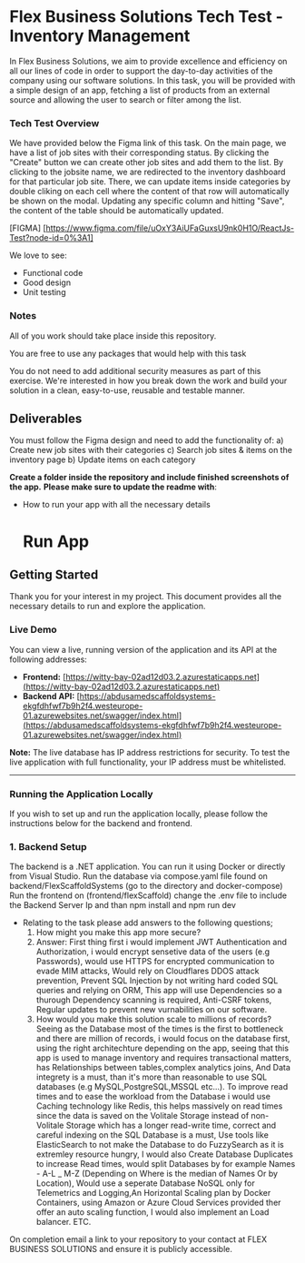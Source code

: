 # Flex Business Solutions Tech Test - Inventory Management

In Flex Business Solutions, we aim to provide excellence and efficiency on all our lines of code in order to support the day-to-day activities of the company using our software solutions. In this task, you will be provided with a simple design of an app, fetching a list of products from an external source and allowing the user to search or filter among the list.

### Tech Test Overview

We have provided below the Figma link of this task. On the main page, we have a list of job sites with their corresponding status. By clicking the "Create" button we can create other job sites and add them to the list. By clicking to the jobsite name, we are redirected to the inventory dashboard for that particular job site. There, we can update items inside categories by double cliking on each cell where the content of that row will automatically be shown on the modal. Updating any specific column and hitting "Save", the content of the table should be automatically updated.

[FIGMA] [https://www.figma.com/file/uOxY3AiUFaGuxsU9nk0H1O/ReactJs-Test?node-id=0%3A1]

We love to see:

- Functional code
- Good design
- Unit testing

### Notes

All of you work should take place inside this repository.

You are free to use any packages that would help with this task

You do not need to add additional security measures as part of this exercise.
We're interested in how you break down the work and build your solution in a clean, easy-to-use, reusable and testable manner.

## Deliverables

You must follow the Figma design and need to add the functionality of:
a) Create new job sites with their categories
c) Search job sites & items on the inventory page
b) Update items on each category

**Create a folder inside the repository and include finished screenshots of the app.**
**Please make sure to update the readme with**:

- How to run your app with all the necessary details
  # Run App

## Getting Started

Thank you for your interest in my project. This document provides all the necessary details to run and explore the application.

### Live Demo

You can view a live, running version of the application and its API at the following addresses:

- **Frontend:** [https://witty-bay-02ad12d03.2.azurestaticapps.net](https://witty-bay-02ad12d03.2.azurestaticapps.net)
- **Backend API:** [https://abdusamedscaffoldsystems-ekgfdhfwf7b9h2f4.westeurope-01.azurewebsites.net/swagger/index.html](https://abdusamedscaffoldsystems-ekgfdhfwf7b9h2f4.westeurope-01.azurewebsites.net/swagger/index.html)

**Note:** The live database has IP address restrictions for security. To test the live application with full functionality, your IP address must be whitelisted.

---

### Running the Application Locally

If you wish to set up and run the application locally, please follow the instructions below for the backend and frontend.

### 1. Backend Setup

The backend is a .NET application. You can run it using Docker or directly from Visual Studio.
Run the database via compose.yaml file found on backend/FlexScaffoldSystems (go to the directory and docker-compose)
Run the frontend on (frontend/flexScaffold) change the .env file to include the Backend Server Ip and than 
npm install and npm run dev

- Relating to the task please add answers to the following questions;
  1. How might you make this app more secure?
  1. Answer:
     First thing first i would implement JWT Authentication and Authorization, i would encrypt sensetive data of the users (e.g Passwords), would use HTTPS for encrypted communication to evade MIM attacks, Would rely on Cloudflares DDOS attack prevention, Prevent SQL Injection by not writing hard coded SQL queries and relying on ORM, This app will use Dependencies so a thurough Dependency scanning is required, Anti-CSRF tokens, Regular updates to prevent new vurnabilities on our software.
  1. How would you make this solution scale to millions of records?
     Seeing as the Database most of the times is the first to bottleneck and there are million of records, i would focus on the database first, using the right architechture depending on the app, seeing that this app is used to manage inventory and requires transactional matters, has Relationships between tables,complex analytics joins, And Data integrety is a must, than it's more than reasonable to use SQL databases (e.g MySQL,PostgreSQL,MSSQL etc...).
     To improve read times and to ease the workload from the Database i would use Caching technology like Redis, this helps massively on read times since the data is saved on the Volitale Storage instead of non-Volitale Storage which has a longer read-write time, correct and careful indexing on the SQL Database is a must, Use tools like ElasticSearch to not make the Database to do FuzzySearch as it is extremley resource hungry, I would also Create Database Duplicates to increase Read times, would split Databases by for example Names - A-L \_ M-Z (Depending on Where is the median of Names Or by Location), Would use a seperate Database NoSQL only for Telemetrics and Logging,An Horizontal Scaling plan by Docker Containers, using Amazon or Azure Cloud Services provided ther offer an auto scaling function, I would also implement an Load balancer. ETC.

On completion email a link to your repository to your contact at FLEX BUSINESS SOLUTIONS and ensure it is publicly accessible.
